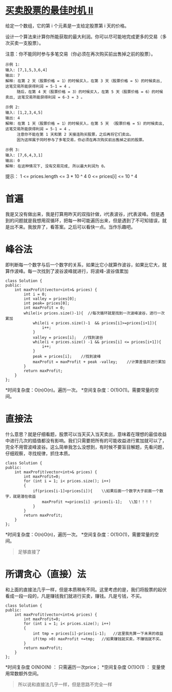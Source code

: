 # [买卖股票的最佳时机 II](https://leetcode-cn.com/leetbook/read/top-interview-questions-easy/x2zsx1/)
给定一个数组，它的第 i 个元素是一支给定股票第 i 天的价格。

设计一个算法来计算你所能获取的最大利润。你可以尽可能地完成更多的交易（多次买卖一支股票）。

注意：你不能同时参与多笔交易（你必须在再次购买前出售掉之前的股票）。

```
示例 1:
输入: [7,1,5,3,6,4]
输出: 7
解释: 在第 2 天（股票价格 = 1）的时候买入，在第 3 天（股票价格 = 5）的时候卖出, 这笔交易所能获得利润 = 5-1 = 4 。
     随后，在第 4 天（股票价格 = 3）的时候买入，在第 5 天（股票价格 = 6）的时候卖出, 这笔交易所能获得利润 = 6-3 = 3 。
```
```
示例 2:
输入: [1,2,3,4,5]
输出: 4
解释: 在第 1 天（股票价格 = 1）的时候买入，在第 5 天 （股票价格 = 5）的时候卖出, 这笔交易所能获得利润 = 5-1 = 4 。
     注意你不能在第 1 天和第 2 天接连购买股票，之后再将它们卖出。
     因为这样属于同时参与了多笔交易，你必须在再次购买前出售掉之前的股票。
```
```
示例 3:
输入: [7,6,4,3,1]
输出: 0
解释: 在这种情况下, 没有交易完成, 所以最大利润为 0。
```
提示：
1 <= prices.length <= 3 * 10 ^ 4
0 <= prices[i] <= 10 ^ 4

# 首遍
我是又没有做出来，我是打算用昨天的双指针做，i代表波谷，j代表波峰。但是遇到的问题就是我想用双循环，把每一种可能遍历出来，但是遇到了不可知错误，就是出不来。我放弃了，看答案。之后可以看快一点。当作乐趣吧。

# 峰谷法
即判断每一个数字与后一个数字的关系，如果比它小就算作波谷，如果比它大，就算作波峰。每一次找到了波谷波峰就进行，将波峰-波谷值累加

```
class Solution {
public:
    int maxProfit(vector<int>& prices) {
        int i = 0;
        int valley = prices[0];
        int peak= prices[0];
        int maxProfit = 0;
        while(i< prices.size()-1){  //每次循环就是找到一次波峰波谷，进行一次累加
            while(i < prices.size()-1  && prices[i]>=prices[i+1]){
                i++;
            }
            valley = prices[i];   //找到波谷
            while(i < prices.size() -1 && prices[i] <= prices[i+1]){
                i++;
            }
            peak = prices[i];    //找到波峰
            maxProfit = maxProfit + peak -valley;    //计算差值并进行累加
        }
        return maxProfit;
    }
};
```

*时间复杂度：O(n)O(n)。遍历一次。
*空间复杂度：O(1)O(1)。需要常量的空间。

# 直接法
什么意思？就是仔细看题，股票可以当天买入当天卖出，意味着在理想的最佳收益中进行几次的插值都没有影响。我们只需要把所有的可能收益进行累加就可以了，完全不用管波峰波谷。这么简单我怎么没想到，有时候不要盲目解题，先看问题，仔细观察，寻找规律，抓住本质。

```
class Solution {
public:
    int maxProfit(vector<int>& prices) {
        int maxProfit=0;
        for (int i = 1; i< prices.size(); i++)
        {
            if(prices[i-1]<prices[i]){    \\如果后面一个数字大于前面一个数字，就是潜在收益
                maxProfit +=prices[i] -prices[i-1];   \\加！！！！
            }
        }
        return maxProfit;
    }
};
```
*时间复杂度：O(n)O(n)，遍历一次。
*空间复杂度：O(1)O(1)，需要常量的空间。
>足够直接了

# 所谓贪心（直接）法
和上面的直接法几乎一样，但是本质稍有不同。这里考虑的是，我们将股票的起伏看成一段一段的，凡是赚钱我们就进行买卖，赚钱。凡是亏钱，不买。

```
class Solution {
public:
    int maxProfit(vector<int>& prices) {
        int maxProfit=0;
        for (int i = 1; i< prices.size(); i++)
        {
            int tmp = prices[i]-prices[i-1];   //这里我先算一下未来的收益
            if(tmp >0) maxProfit +=tmp;   //如果赚钱就买卖，不赚钱就不买。
        }
        return maxProfit;
    }
};
```
*时间复杂度 O(N)O(N) ： 只需遍历一次price；
*空间复杂度 O(1)O(1) ： 变量使用常数额外空间。

>所以说和直接法几乎一样，但是思路不完全一样
